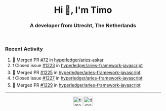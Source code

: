 <h1 align="center">Hi 👋, I'm Timo</h1>
<h3 align="center">A developer from Utrecht, The Netherlands</h3>
<br/>
<!-- https://github.com/rahuldkjain/github-profile-readme-generator --!>

<!--  <p align="left"><img src="https://github-readme-stats.vercel.app/api?username=timoglastra&show_icons=true&count_private=true&" alt="timoglastra" /></p> --!>

<!--
Github language stats
<p align="left"><img src="https://github-readme-stats.vercel.app/api/top-langs/?username=timoglastra&layout=compact" alt="timoglastra" /><p>
-->

<!-- Codestats language stats -->
<!-- <p align="left"><img src="https://codestats-readme.vercel.app/api/top-langs/?username=timoglastra&layout=compact&language_count=12" alt="timoglastra" /><p>    --!>
  
<h3>Recent Activity</h3>

<!--START_SECTION:activity-->
1. 🎉 Merged PR [#72](https://github.com/hyperledger/aries-askar/pull/72) in [hyperledger/aries-askar](https://github.com/hyperledger/aries-askar)
2. ❗️ Closed issue [#1223](https://github.com/hyperledger/aries-framework-javascript/issues/1223) in [hyperledger/aries-framework-javascript](https://github.com/hyperledger/aries-framework-javascript)
3. 🎉 Merged PR [#1225](https://github.com/hyperledger/aries-framework-javascript/pull/1225) in [hyperledger/aries-framework-javascript](https://github.com/hyperledger/aries-framework-javascript)
4. ❗️ Closed issue [#1227](https://github.com/hyperledger/aries-framework-javascript/issues/1227) in [hyperledger/aries-framework-javascript](https://github.com/hyperledger/aries-framework-javascript)
5. 🎉 Merged PR [#1229](https://github.com/hyperledger/aries-framework-javascript/pull/1229) in [hyperledger/aries-framework-javascript](https://github.com/hyperledger/aries-framework-javascript)
<!--END_SECTION:activity-->

---

<p align="center">
<a href="https://twitter.com/timoglastra" target="blank"><img align="center" src="https://cdn.jsdelivr.net/npm/simple-icons@3.0.1/icons/twitter.svg" alt="timoglastra" height="30" width="30" /></a>
<a href="https://linkedin.com/in/timoglastra" target="blank"><img align="center" src="https://cdn.jsdelivr.net/npm/simple-icons@3.0.1/icons/linkedin.svg" alt="timoglastra" height="30" width="30" /></a>
</p>



